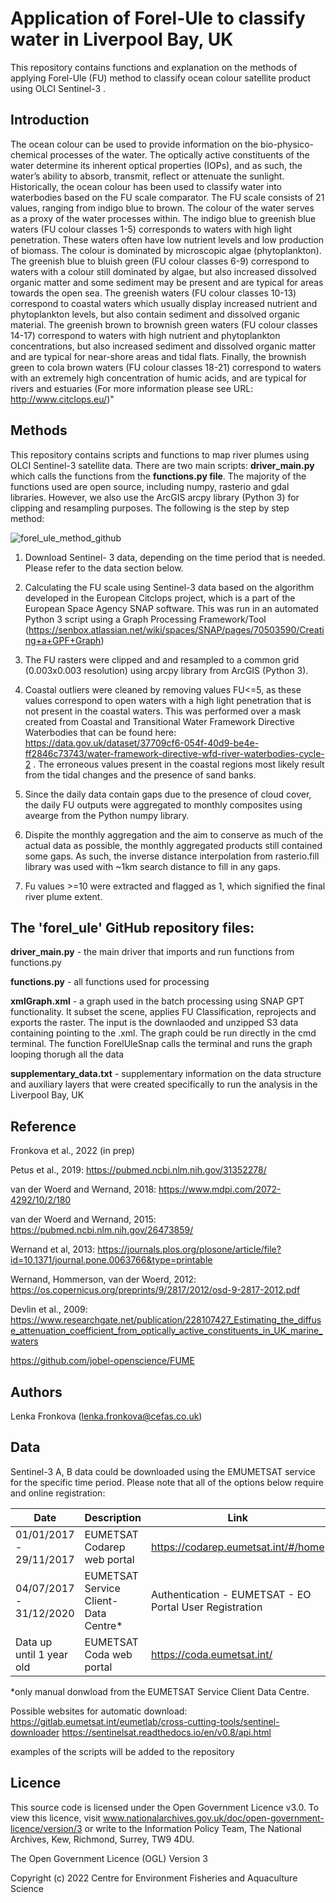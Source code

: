 # Application of Forel-Ule to classify water in Liverpool Bay, UK

This repository contains functions and explanation on the methods of applying Forel-Ule (FU) method to classify ocean colour satellite product using OLCI Sentinel-3 .


## Introduction

The ocean colour can be used to provide information on the bio-physico-chemical processes of the water. The optically active constituents of the water determine its inherent optical properties (IOPs), and as such, the water’s ability to absorb, transmit, reflect or attenuate the sunlight. Historically, the ocean colour has been used to classify water into waterbodies based on the FU scale comparator. The FU scale consists of 21 values, ranging from indigo blue to brown. The colour of the water serves as a proxy of the water processes within. The indigo blue to greenish blue waters (FU colour classes 1-5) corresponds to waters with high light penetration. These waters often have low nutrient levels and low production of biomass. The colour is dominated by microscopic algae (phytoplankton). The greenish blue to bluish green (FU colour classes 6-9) correspond to waters with a colour still dominated by algae, but also increased dissolved organic matter and some sediment may be present and are typical for areas towards the open sea. The greenish waters (FU colour classes 10-13) correspond to coastal waters which usually display increased nutrient and phytoplankton levels, but also contain sediment and dissolved organic material. The greenish brown to brownish green waters (FU colour classes 14-17) correspond to waters with high nutrient and phytoplankton concentrations, but also increased sediment and dissolved organic matter and are typical for near-shore areas and tidal flats. Finally, the brownish green to cola brown waters (FU colour classes 18-21) correspond to waters with an extremely high concentration of humic acids, and are typical for rivers and estuaries (For more information please see URL: http://www.citclops.eu/)"

## Methods

This repository contains scripts and functions to map river plumes using OLCI Sentinel-3 satellite data. There are two main scripts:
**driver_main.py** which calls the functions from the **functions.py file**. The majority of the functions used are open source, including numpy, rasterio
and gdal libraries. However, we also use the ArcGIS arcpy library (Python 3) for clipping and resampling purposes. The following is the step by step method:

![forel_ule_method_github](https://user-images.githubusercontent.com/23084713/149539666-53bc368c-3497-4ea8-bb26-529b219a1e4a.jpg)



1. Download Sentinel- 3 data, depending on the time period that is needed. Please refer to the data section below.

2. Calculating the FU scale using Sentinel-3 data based on the algorithm developed in the European Citclops project, which is a part of the European Space Agency SNAP software. This was run in an automated Python 3 script using a Graph Processing Framework/Tool (https://senbox.atlassian.net/wiki/spaces/SNAP/pages/70503590/Creating+a+GPF+Graph)

3. The FU rasters were clipped and and resampled to a common grid (0.003x0.003 resolution) using arcpy library from ArcGIS (Python 3).

4. Coastal outliers were cleaned by removing values FU<=5, as these values correspond to open waters with a high light penetration that is not present in the coastal waters. 
This was performed over a mask created from Coastal and Transitional Water Framework Directive Waterbodies that can be found here: https://data.gov.uk/dataset/37709cf6-054f-40d9-be4e-ff2846c73743/water-framework-directive-wfd-river-waterbodies-cycle-2 . The erroneous values present in the coastal regions most likely result from the tidal changes
and the presence of sand banks.

5. Since the daily data contain gaps due to the presence of cloud cover, the daily FU outputs were aggregated to monthly composites using avearge from the Python numpy library.

6. Dispite the monthly aggregation and the aim to conserve as much of the actual data as possible, the monthly aggregated products still contained some gaps. As such, the inverse distance interpolation from rasterio.fill library was used with ~1km search distance to fill in any gaps.

7. Fu values >=10 were extracted and flagged as 1, which signified the final river plume extent.


## The 'forel_ule' GitHub repository files: 

**driver_main.py** - the main driver that imports and run functions from functions.py

**functions.py** - all functions used for processing

**xmlGraph.xml** - a graph used in the batch processing using SNAP GPT functionality. It subset the scene, applies FU Classification, reprojects and exports the raster. The input is the downlaoded and unzipped S3 data containing pointing to the .xml. The graph could be run directly in the cmd terminal. The function ForelUleSnap calls the terminal and runs the graph looping thorugh all the data

**supplementary_data.txt** - supplementary information on the data structure and auxiliary layers that were created specifically to run the analysis in the Liverpool Bay, UK


## Reference

Fronkova et al., 2022 (in prep)

Petus et al., 2019: https://pubmed.ncbi.nlm.nih.gov/31352278/

van der Woerd and Wernand, 2018: https://www.mdpi.com/2072-4292/10/2/180

van der Woerd and Wernand, 2015: https://pubmed.ncbi.nlm.nih.gov/26473859/

Wernand et al, 2013: https://journals.plos.org/plosone/article/file?id=10.1371/journal.pone.0063766&type=printable

Wernand, Hommerson, van der Woerd, 2012: https://os.copernicus.org/preprints/9/2817/2012/osd-9-2817-2012.pdf

Devlin et al., 2009: https://www.researchgate.net/publication/228107427_Estimating_the_diffuse_attenuation_coefficient_from_optically_active_constituents_in_UK_marine_waters

https://github.com/jobel-openscience/FUME

## Authors

Lenka Fronkova (lenka.fronkova@cefas.co.uk)


## Data

Sentinel-3 A, B data could be downloaded using the EMUMETSAT service for the specific time period. Please note that all of the options below require and online registration:

| Date    |	Description | Link |
| ------------     |  ------------------ | ------------------ |
| 01/01/2017 - 29/11/2017     |     EUMETSAT Codarep web portal    | https://codarep.eumetsat.int/#/home |
| 04/07/2017 - 31/12/2020  |	  EUMETSAT Service Client- Data Centre*     | Authentication - EUMETSAT - EO Portal User Registration |
|   Data up until 1 year old    |	 EUMETSAT Coda web portal  | https://coda.eumetsat.int/ |

*only manual donwload from the EUMETSAT Service Client Data Centre.

Possible websites for automatic download:
https://gitlab.eumetsat.int/eumetlab/cross-cutting-tools/sentinel-downloader
https://sentinelsat.readthedocs.io/en/v0.8/api.html

examples of the scripts will be added to the repository

## Licence

This source code is licensed under the Open Government Licence v3.0. To view this licence, visit www.nationalarchives.gov.uk/doc/open-government-licence/version/3 or write to the Information Policy Team, The National Archives, Kew, Richmond, Surrey, TW9 4DU.

The Open Government Licence (OGL) Version 3

Copyright (c) 2022 Centre for Environment Fisheries and Aquaculture Science

